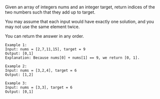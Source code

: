 Given an array of integers nums and an integer target, return indices of the two numbers such that they add up to target.

You may assume that each input would have exactly one solution, and you may not use the same element twice.

You can return the answer in any order.
```
Example 1:
Input: nums = [2,7,11,15], target = 9
Output: [0,1]
Explanation: Because nums[0] + nums[1] == 9, we return [0, 1].
```
```
Example 2:
Input: nums = [3,2,4], target = 6
Output: [1,2]
```
```
Example 3:
Input: nums = [3,3], target = 6
Output: [0,1]
```